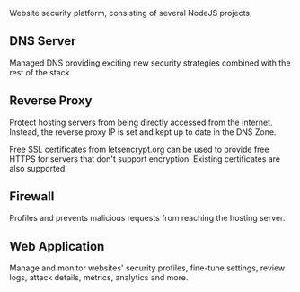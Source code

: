 Website security platform, consisting of several NodeJS projects.

## DNS Server
Managed DNS providing exciting new security strategies combined with the rest of the stack.

## Reverse Proxy
Protect hosting servers from being directly accessed from the Internet.
Instead, the reverse proxy IP is set and kept up to date in the DNS Zone.

Free SSL certificates from letsencrypt.org can be used to provide free HTTPS for servers that don't support encryption.
Existing certificates are also supported.

## Firewall
Profiles and prevents malicious requests from reaching the hosting server.

## Web Application
Manage and monitor websites' security profiles, fine-tune settings, review logs, attack details, metrics, analytics and more.
